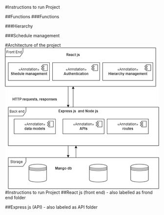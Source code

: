 #Instructions to run Project


##Functions
###Functions

###Hierarchy 

###Schedule management


#Architecture of the project
![ARCHITECTURE!](architecture.png)
#Instructions to run Project
##React js (front end) - also labelled as frond end folder

##Express js (API) - also labeled as API folder
